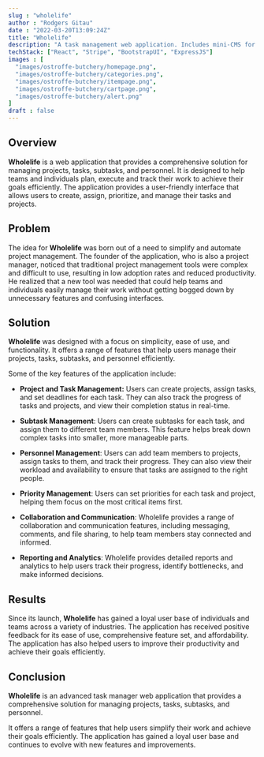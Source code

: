```yaml
---
slug : "wholelife"
author : "Rodgers Gitau"
date : "2022-03-20T13:09:24Z"
title: "Wholelife"
description: "A task management web application. Includes mini-CMS for authorized editing of tasks, subtasks & personel."
techStack: ["React", "Stripe", "BootstrapUI", "ExpressJS"]
images : [
  "images/ostroffe-butchery/homepage.png",
  "images/ostroffe-butchery/categories.png",
  "images/ostroffe-butchery/itempage.png",
  "images/ostroffe-butchery/cartpage.png",
  "images/ostroffe-butchery/alert.png"
]
draft : false
---
```


## Overview

**Wholelife** is a web application that provides a comprehensive solution for managing projects, tasks, subtasks, and personnel. It is designed to help teams and individuals plan, execute and track their work to achieve their goals efficiently. The application provides a user-friendly interface that allows users to create, assign, prioritize, and manage their tasks and projects.

## Problem

The idea for **Wholelife** was born out of a need to simplify and automate project management. The founder of the application, who is also a project manager, noticed that traditional project management tools were complex and difficult to use, resulting in low adoption rates and reduced productivity. He realized that a new tool was needed that could help teams and individuals easily manage their work without getting bogged down by unnecessary features and confusing interfaces.

## Solution

**Wholelife** was designed with a focus on simplicity, ease of use, and functionality. It offers a range of features that help users manage their projects, tasks, subtasks, and personnel efficiently. 

Some of the key features of the application include:

- **Project and Task Management:** Users can create projects, assign tasks, and set deadlines for each task. They can also track the progress of tasks and projects, and view their completion status in real-time.

- **Subtask Management**: Users can create subtasks for each task, and assign them to different team members. This feature helps break down complex tasks into smaller, more manageable parts.
  
- **Personnel Management**: Users can add team members to projects, assign tasks to them, and track their progress. They can also view their workload and availability to ensure that tasks are assigned to the right people.
  
- **Priority Management**: Users can set priorities for each task and project, helping them focus on the most critical items first.

- **Collaboration and Communication**: Wholelife provides a range of collaboration and communication features, including messaging, comments, and file sharing, to help team members stay connected and informed.

- **Reporting and Analytics**: Wholelife provides detailed reports and analytics to help users track their progress, identify bottlenecks, and make informed decisions.

## Results

Since its launch, **Wholelife** has gained a loyal user base of individuals and teams across a variety of industries. The application has received positive feedback for its ease of use, comprehensive feature set, and affordability. The application has also helped users to improve their productivity and achieve their goals efficiently.

## Conclusion

**Wholelife** is an advanced task manager web application that provides a comprehensive solution for managing projects, tasks, subtasks, and personnel.

It offers a range of features that help users simplify their work and achieve their goals efficiently. The application has gained a loyal user base and continues to evolve with new features and improvements.